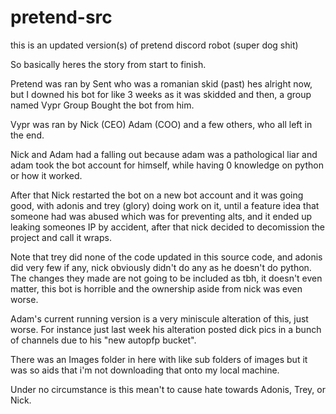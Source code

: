 # pretend-src

this is an updated version(s) of pretend discord robot (super dog shit)

So basically heres the story from start to finish.

Pretend was ran by Sent who was a romanian skid (past) hes alright now, but I downed his bot for like 3 weeks as it was skidded and then, a group named Vypr Group Bought the bot from him.

Vypr was ran by Nick (CEO) Adam (COO) and a few others, who all left in the end.

Nick and Adam had a falling out because adam was a pathological liar and adam took the bot account for himself, while having 0 knowledge on python or how it worked.

After that Nick restarted the bot on a new bot account and it was going good, with adonis and trey (glory) doing work on it, until a feature idea that someone had was abused which was for preventing alts, and it ended up leaking someones IP by accident, after that nick decided to decomission the project and call it wraps.

Note that trey did none of the code updated in this source code, and adonis did very few if any, nick obviously didn't do any as he doesn't do python. The changes they made are not going to be included as tbh, it doesn't even matter, this bot is horrible and the ownership aside from nick was even worse.

Adam's current running version is a very miniscule alteration of this, just worse. For instance just last week his alteration posted dick pics in a bunch of channels due to his "new autopfp bucket".

There was an Images folder in here with like sub folders of images but it was so aids that i'm not downloading that onto my local machine.

Under no circumstance is this mean't to cause hate towards Adonis, Trey, or Nick.



